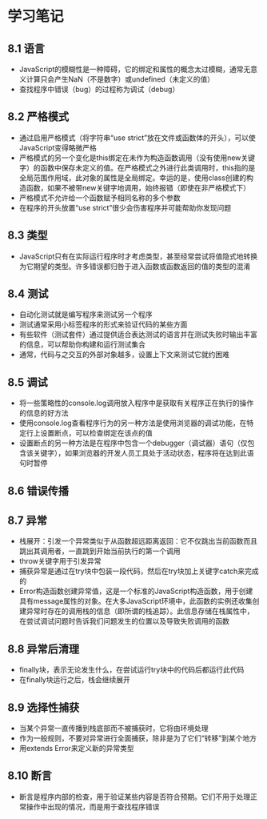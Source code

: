 # 学习笔记

## 8.1 语言

* JavaScript的模糊性是一种障碍，它的绑定和属性的概念太过模糊，通常无意义计算只会产生NaN（不是数字）或undefined（未定义的值）
* 查找程序中错误（bug）的过程称为调试（debug）

## 8.2 严格模式

* 通过启用严格模式（将字符串“use strict”放在文件或函数体的开头），可以使JavaScript变得略微严格
* 严格模式的另一个变化是this绑定在未作为构造函数调用（没有使用new关键字）的函数中保存未定义的值。在严格模式之外进行此类调用时，this指的是全局范围作用域，此对象的属性是全局绑定。幸运的是，使用class创建的构造函数，如果不被带new关键字地调用，始终报错（即使在非严格模式下）
* 严格模式不允许给一个函数赋予相同名称的多个参数
* 在程序的开头放置“use strict”很少会伤害程序并可能帮助你发现问题

## 8.3 类型

* JavaScript只有在实际运行程序时才考虑类型，甚至经常尝试将值隐式地转换为它期望的类型。许多错误都归咎于进入函数或函数返回的值的类型的混淆

## 8.4 测试

* 自动化测试就是编写程序来测试另一个程序
* 测试通常采用小标签程序的形式来验证代码的某些方面
* 有些软件（测试套件）通过提供适合表达测试的语言并在测试失败时输出丰富的信息，可以帮助你构建和运行测试集合
* 通常，代码与之交互的外部对象越多，设置上下文来测试它就约困难

## 8.5 调试

* 将一些策略性的console.log调用放入程序中是获取有关程序正在执行的操作的信息的好方法
* 使用console.log查看程序行为的另一种方法是使用浏览器的调试功能，在特定行上设置断点，可以检查绑定在该点的值
* 设置断点的另一种方法是在程序中包含一个debugger（调试器）语句（仅包含该关键字），如果浏览器的开发人员工具处于活动状态，程序将在达到此语句时暂停

## 8.6 错误传播

## 8.7 异常

* 栈展开：引发一个异常类似于从函数超远距离返回：它不仅跳出当前函数而且跳出其调用者，一直跳到开始当前执行的第一个调用 
* throw关键字用于引发异常
* 捕获异常是通过在try块中包装一段代码，然后在try块加上关键字catch来完成的
* Error构造函数创建异常值，这是一个标准的JavaScript构造函数，用于创建具有message属性的对象。在大多JavaScript环境中，此函数的实例还收集创建异常时存在的调用栈的信息（即所谓的栈追踪）。此信息存储在栈属性中，在尝试调试问题时告诉我们问题发生的位置以及导致失败调用的函数

## 8.8 异常后清理

* finally块，表示无论发生什么，在尝试运行try块中的代码后都运行此代码
* 在finally块运行之后，栈会继续展开

## 8.9 选择性捕获

* 当某个异常一直传播到栈底部而不被捕获时，它将由环境处理
* 作为一般规则，不要对异常进行全面捕获，除非是为了它们“转移”到某个地方
* 用extends Error来定义新的异常类型

## 8.10 断言

* 断言是程序内部的检查，用于验证某些内容是否符合预期。它们不用于处理正常操作中出现的情况，而是用于查找程序错误